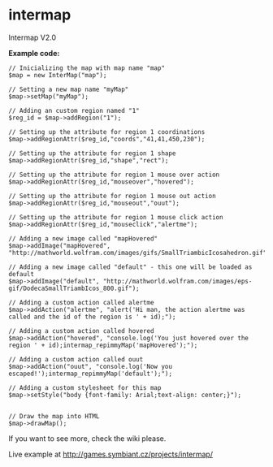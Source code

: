intermap
========

Intermap V2.0

**Example code:**

    // Inicializing the map with map name "map"
    $map = new InterMap("map");

    // Setting a new map name "myMap"
    $map->setMap("myMap");

    // Adding an custom region named "1"
    $reg_id = $map->addRegion("1");

    // Setting up the attribute for region 1 coordinations
    $map->addRegionAttr($reg_id,"coords","41,41,450,230");

    // Setting up the attribute for region 1 shape
    $map->addRegionAttr($reg_id,"shape","rect");

    // Setting up the attribute for region 1 mouse over action
    $map->addRegionAttr($reg_id,"mouseover","hovered");

    // Setting up the attribute for region 1 mouse out action
    $map->addRegionAttr($reg_id,"mouseout","ouut");

    // Setting up the attribute for region 1 mouse click action
    $map->addRegionAttr($reg_id,"mouseclick","alertme");

    // Adding a new image called "mapHovered"
    $map->addImage("mapHovered", "http://mathworld.wolfram.com/images/gifs/SmallTriambicIcosahedron.gif");

    // Adding a new image called "default" - this one will be loaded as default
    $map->addImage("default", "http://mathworld.wolfram.com/images/eps-gif/DodecaSmallTriambIcos_800.gif");

    // Adding a custom action called alertme
    $map->addAction("alertme", "alert('Hi man, the action alertme was called and the id of the region is ' + id);");

    // Adding a custom action called hovered
    $map->addAction("hovered", "console.log('You just hovered over the region ' + id);intermap_repimmyMap('mapHovered');");

    // Adding a custom action called ouut
    $map->addAction("ouut", "console.log('Now you escaped!');intermap_repimmyMap('default');");

    // Adding a custom stylesheet for this map
    $map->setStyle("body {font-family: Arial;text-align: center;}");


    // Draw the map into HTML
    $map->drawMap();


If you want to see more, check the wiki please.

Live example at http://games.symbiant.cz/projects/intermap/
